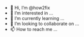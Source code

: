 - 👋 Hi, I’m @how2fix
- 👀 I’m interested in ...
- 🌱 I’m currently learning ...
- 💞️ I’m looking to collaborate on ...
- 📫 How to reach me ...

<!---
how2fix/how2fix is a ✨ special ✨ repository because its `README.md` (this file) appears on your GitHub profile.
You can click the Preview link to take a look at your changes.
--->
